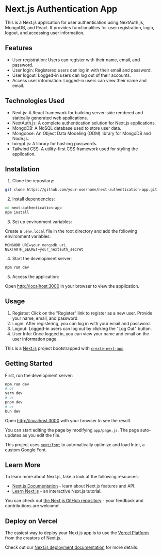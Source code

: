 # Next.js Authentication App

This is a Next.js application for user authentication using NextAuth.js, MongoDB, and React. It provides functionalities for user registration, login, logout, and accessing user information.

## Features

- User registration: Users can register with their name, email, and password.
- User login: Registered users can log in with their email and password.
- User logout: Logged-in users can log out of their accounts.
- Access user information: Logged-in users can view their name and email.

## Technologies Used

- Next.js: A React framework for building server-side rendered and statically generated web applications.
- NextAuth.js: A complete authentication solution for Next.js applications.
- MongoDB: A NoSQL database used to store user data.
- Mongoose: An Object Data Modeling (ODM) library for MongoDB and Node.js.
- bcrypt.js: A library for hashing passwords.
- Tailwind CSS: A utility-first CSS framework used for styling the application.

## Installation

1. Clone the repository:

```bash
git clone https://github.com/your-username/next-authentication-app.git
```

2. Install dependencies:

```bash
cd next-authentication-app
npm install
```

3. Set up environment variables:

Create a `.env.local` file in the root directory and add the following environment variables:

```plaintext
MONGODB_URI=your_mongodb_uri
NEXTAUTH_SECRET=your_nextauth_secret
```

4. Start the development server:

```bash
npm run dev
```

5. Access the application:

Open [http://localhost:3000](http://localhost:3000) in your browser to view the application.

## Usage

1. Register: Click on the "Register" link to register as a new user. Provide your name, email, and password.
2. Login: After registering, you can log in with your email and password.
3. Logout: Logged-in users can log out by clicking the "Log Out" button.
4. User Info: Once logged in, you can view your name and email on the user information page.


This is a [Next.js](https://nextjs.org/) project bootstrapped with [`create-next-app`](https://github.com/vercel/next.js/tree/canary/packages/create-next-app).

## Getting Started

First, run the development server:

```bash
npm run dev
# or
yarn dev
# or
pnpm dev
# or
bun dev
```

Open [http://localhost:3000](http://localhost:3000) with your browser to see the result.

You can start editing the page by modifying `app/page.js`. The page auto-updates as you edit the file.

This project uses [`next/font`](https://nextjs.org/docs/basic-features/font-optimization) to automatically optimize and load Inter, a custom Google Font.

## Learn More

To learn more about Next.js, take a look at the following resources:

- [Next.js Documentation](https://nextjs.org/docs) - learn about Next.js features and API.
- [Learn Next.js](https://nextjs.org/learn) - an interactive Next.js tutorial.

You can check out [the Next.js GitHub repository](https://github.com/vercel/next.js/) - your feedback and contributions are welcome!

## Deploy on Vercel

The easiest way to deploy your Next.js app is to use the [Vercel Platform](https://vercel.com/new?utm_medium=default-template&filter=next.js&utm_source=create-next-app&utm_campaign=create-next-app-readme) from the creators of Next.js.

Check out our [Next.js deployment documentation](https://nextjs.org/docs/deployment) for more details.
